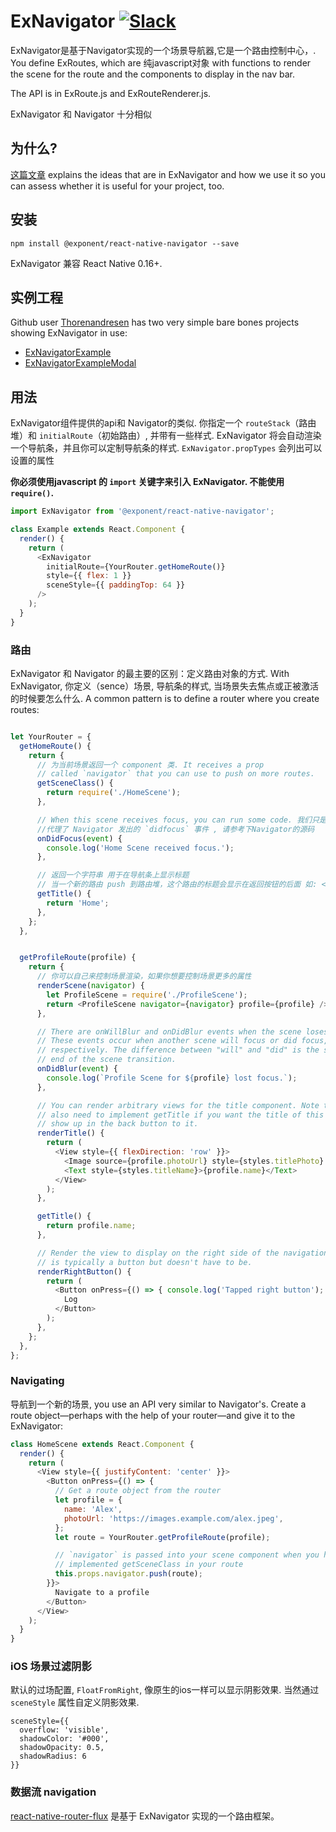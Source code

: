 # ExNavigator [![Slack](http://slack.exponentjs.com/badge.svg)](http://slack.exponentjs.com)

ExNavigator是基于Navigator实现的一个场景导航器,它是一个路由控制中心，. You define ExRoutes, which are 纯javascript对象 with functions to render the scene for the route and the components to display in the nav bar.

The API is in ExRoute.js and ExRouteRenderer.js.

ExNavigator 和 Navigator 十分相似

## 为什么?
[这篇文章](https://medium.com/the-exponent-log/routing-and-navigation-in-react-native-6b27bee39603#.13j2waolq) explains the ideas that are in ExNavigator and how we use it so you can assess whether it is useful for your project, too.

## 安装

```
npm install @exponent/react-native-navigator --save
```

ExNavigator 兼容 React Native 0.16+.

## 实例工程
Github user [Thorenandresen](https://github.com/Thorbenandresen) has two very simple bare bones projects showing ExNavigator in use:
* [ExNavigatorExample](https://github.com/Thorbenandresen/ExNavigatorExample)
* [ExNavigatorExampleModal](https://github.com/Thorbenandresen/ExNavigatorExampleModal)


## 用法

ExNavigator组件提供的api和 Navigator的类似. 你指定一个 `routeStack`（路由堆）和 `initialRoute`（初始路由）, 并带有一些样式. ExNavigator 将会自动渲染一个导航条，并且你可以定制导航条的样式.  `ExNavigator.propTypes` 会列出可以设置的属性

**你必须使用javascript 的 `import` 关键字来引入 ExNavigator. 不能使用 `require()`.**

```js
import ExNavigator from '@exponent/react-native-navigator';

class Example extends React.Component {
  render() {
    return (
      <ExNavigator
        initialRoute={YourRouter.getHomeRoute()}
        style={{ flex: 1 }}
        sceneStyle={{ paddingTop: 64 }}
      />
    );
  }
}
```

### 路由

ExNavigator 和 Navigator 的最主要的区别：定义路由对象的方式. With ExNavigator, 你定义（sence）场景, 导航条的样式, 当场景失去焦点或正被激活的时候要怎么什么. A common pattern is to define a router where you create routes:

```js

let YourRouter = {
  getHomeRoute() {
    return {
      // 为当前场景返回一个 component 类. It receives a prop
      // called `navigator` that you can use to push on more routes.
      getSceneClass() {
        return require('./HomeScene');
      },

      // When this scene receives focus, you can run some code. 我们只是
      //代理了 Navigator 发出的 `didfocus` 事件 , 请参考下Navigator的源码
      onDidFocus(event) {
        console.log('Home Scene received focus.');
      },

      // 返回一个字符串 用于在导航条上显示标题
      // 当一个新的路由 push 到路由堆，这个路由的标题会显示在返回按钮的后面 如: < Home
      getTitle() {
        return 'Home';
      },
    };
  },


  getProfileRoute(profile) {
    return {
      // 你可以自己来控制场景渲染，如果你想要控制场景更多的属性
      renderScene(navigator) {
        let ProfileScene = require('./ProfileScene');
        return <ProfileScene navigator={navigator} profile={profile} />;
      },

      // There are onWillBlur and onDidBlur events when the scene loses focus.
      // These events occur when another scene will focus or did focus,
      // respectively. The difference between "will" and "did" is the start and
      // end of the scene transition.
      onDidBlur(event) {
        console.log(`Profile Scene for ${profile} lost focus.`);
      },

      // You can render arbitrary views for the title component. Note that you
      // also need to implement getTitle if you want the title of this route to
      // show up in the back button to it.
      renderTitle() {
        return (
          <View style={{ flexDirection: 'row' }}>
            <Image source={profile.photoUrl} style={styles.titlePhoto} />
            <Text style={styles.titleName}>{profile.name}</Text>
          </View>
        );
      },

      getTitle() {
        return profile.name;
      },

      // Render the view to display on the right side of the navigation bar. It
      // is typically a button but doesn't have to be.
      renderRightButton() {
        return (
          <Button onPress={() => { console.log('Tapped right button'); }}>
            Log
          </Button>
        );
      },
    };
  },
};
```

### Navigating

导航到一个新的场景, you use an API very similar to Navigator's. Create a route object—perhaps with the help of your router—and give it to the ExNavigator:

```js
class HomeScene extends React.Component {
  render() {
    return (
      <View style={{ justifyContent: 'center' }}>
        <Button onPress={() => {
          // Get a route object from the router
          let profile = {
            name: 'Alex',
            photoUrl: 'https://images.example.com/alex.jpeg',
          };
          let route = YourRouter.getProfileRoute(profile);

          // `navigator` is passed into your scene component when you have
          // implemented getSceneClass in your route
          this.props.navigator.push(route);
        }}>
          Navigate to a profile
        </Button>
      </View>
    );
  }
}
```

### iOS 场景过滤阴影

默认的过场配置, `FloatFromRight`, 像原生的ios一样可以显示阴影效果. 当然通过 `sceneStyle` 属性自定义阴影效果. 

```
sceneStyle={{
  overflow: 'visible',
  shadowColor: '#000',
  shadowOpacity: 0.5,
  shadowRadius: 6
}}
```

### 数据流 navigation

 [react-native-router-flux](https://github.com/aksonov/react-native-router-flux) 是基于 ExNavigator 实现的一个路由框架。
